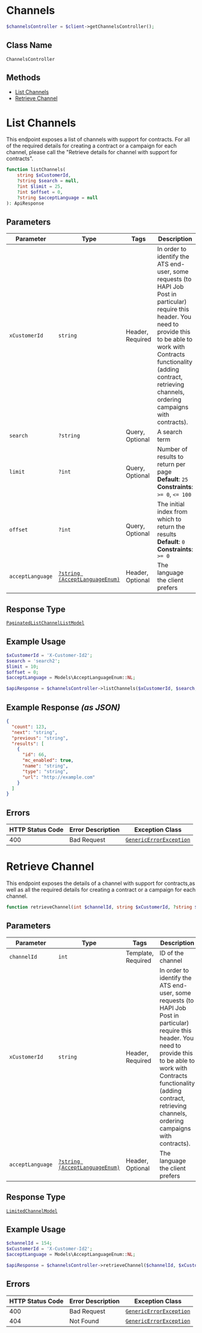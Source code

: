 # Channels

```php
$channelsController = $client->getChannelsController();
```

## Class Name

`ChannelsController`

## Methods

* [List Channels](../../doc/controllers/channels.md#list-channels)
* [Retrieve Channel](../../doc/controllers/channels.md#retrieve-channel)


# List Channels

This endpoint exposes a list of channels with support for contracts. For all of the required details for creating a contract or a campaign for each channel, please call the "Retrieve details for channel with support for contracts".

```php
function listChannels(
    string $xCustomerId,
    ?string $search = null,
    ?int $limit = 25,
    ?int $offset = 0,
    ?string $acceptLanguage = null
): ApiResponse
```

## Parameters

| Parameter | Type | Tags | Description |
|  --- | --- | --- | --- |
| `xCustomerId` | `string` | Header, Required | In order to identify the ATS end-user, some requests (to HAPI Job Post in particular) require this header. You need to provide this to be able to work with Contracts functionality (adding contract, retrieving channels, ordering campaigns with contracts). |
| `search` | `?string` | Query, Optional | A search term |
| `limit` | `?int` | Query, Optional | Number of results to return per page<br>**Default**: `25`<br>**Constraints**: `>= 0`, `<= 100` |
| `offset` | `?int` | Query, Optional | The initial index from which to return the results<br>**Default**: `0`<br>**Constraints**: `>= 0` |
| `acceptLanguage` | [`?string (AcceptLanguageEnum)`](../../doc/models/accept-language-enum.md) | Header, Optional | The language the client prefers |

## Response Type

[`PaginatedListChannelListModel`](../../doc/models/paginated-list-channel-list-model.md)

## Example Usage

```php
$xCustomerId = 'X-Customer-Id2';
$search = 'search2';
$limit = 10;
$offset = 0;
$acceptLanguage = Models\AcceptLanguageEnum::NL;

$apiResponse = $channelsController->listChannels($xCustomerId, $search, $limit, $offset, $acceptLanguage);
```

## Example Response *(as JSON)*

```json
{
  "count": 123,
  "next": "string",
  "previous": "string",
  "results": [
    {
      "id": 66,
      "mc_enabled": true,
      "name": "string",
      "type": "string",
      "url": "http://example.com"
    }
  ]
}
```

## Errors

| HTTP Status Code | Error Description | Exception Class |
|  --- | --- | --- |
| 400 | Bad Request | [`GenericErrorException`](../../doc/models/generic-error-exception.md) |


# Retrieve Channel

This endpoint exposes the details of a channel with support for contracts,as well as all the required details for creating a contract or a campaign for each channel.

```php
function retrieveChannel(int $channelId, string $xCustomerId, ?string $acceptLanguage = null): ApiResponse
```

## Parameters

| Parameter | Type | Tags | Description |
|  --- | --- | --- | --- |
| `channelId` | `int` | Template, Required | ID of the channel |
| `xCustomerId` | `string` | Header, Required | In order to identify the ATS end-user, some requests (to HAPI Job Post in particular) require this header. You need to provide this to be able to work with Contracts functionality (adding contract, retrieving channels, ordering campaigns with contracts). |
| `acceptLanguage` | [`?string (AcceptLanguageEnum)`](../../doc/models/accept-language-enum.md) | Header, Optional | The language the client prefers |

## Response Type

[`LimitedChannelModel`](../../doc/models/limited-channel-model.md)

## Example Usage

```php
$channelId = 154;
$xCustomerId = 'X-Customer-Id2';
$acceptLanguage = Models\AcceptLanguageEnum::NL;

$apiResponse = $channelsController->retrieveChannel($channelId, $xCustomerId, $acceptLanguage);
```

## Errors

| HTTP Status Code | Error Description | Exception Class |
|  --- | --- | --- |
| 400 | Bad Request | [`GenericErrorException`](../../doc/models/generic-error-exception.md) |
| 404 | Not Found | [`GenericErrorException`](../../doc/models/generic-error-exception.md) |

